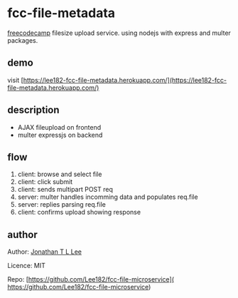 # fcc-file-metadata
[freecodecamp](https://www.freecodecamp.com/challenges/file-metadata-microservice) filesize upload service. using nodejs with express and multer packages.

## demo
visit [https://lee182-fcc-file-metadata.herokuapp.com/](https://lee182-fcc-file-metadata.herokuapp.com/)

## description
* AJAX fileupload on frontend
* multer expressjs on backend

## flow
1. client: browse and select file
2. client: click submit
3. client: sends multipart POST req
4. server: multer handles incomming data and populates req.file
5. server: replies parsing req.file
6. client: confirms upload showing response

## author
Author: [Jonathan T L Lee](https://github.com/Lee182)

Licence: MIT

Repo: [https://github.com/Lee182/fcc-file-microservice]( https://github.com/Lee182/fcc-file-microservice)
